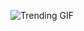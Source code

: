 
<!-- GIF_SECTION -->
![Trending GIF](https://media2.giphy.com/media/v1.Y2lkPThiYjIxNzcybnVjaDdjMWs0MWV0Zm50aHhyOWQ3YTdoZGpqNjdqdHJqejZqZGViZyZlcD12MV9naWZzX3NlYXJjaCZjdD1n/ENY5vJgJPEfG3Ym14H/giphy.gif)
<!-- END_GIF_SECTION -->
